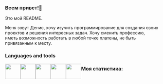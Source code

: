 ### Всем привет!👋

Это мой README.

Меня зовут Денис, хочу изучить программирование для создания своих проектов и решения интересных задач. Хочу сменить профессию, иметь возможность работать в любой точке платены, не быть привязанным к месту.

### Languages and tools

<img src="https://cdn.jsdelivr.net/gh/devicons/devicon@latest/icons/java/java-original-wordmark.svg" style="float: left; width: 50px; height: 50px;" />
<img src="https://cdn.jsdelivr.net/gh/devicons/devicon@latest/icons/csharp/csharp-original.svg" style="float: left; width: 50px; height: 50px;" />
<img src="https://cdn.jsdelivr.net/gh/devicons/devicon@latest/icons/python/python-original-wordmark.svg" style="float: left; width: 50px; height: 50px;" />
<img src="https://cdn.jsdelivr.net/gh/devicons/devicon@latest/icons/docker/docker-original-wordmark.svg" style="float: left; width: 50px; height: 50px;" />
<img src="https://cdn.jsdelivr.net/gh/devicons/devicon@latest/icons/git/git-original-wordmark.svg" style="float: left; width: 50px; height: 50px;" />



### Моя статистика:

<div id="stat" align="center">
    <img src="http://github-profile-summary-cards.vercel.app/api/cards/profile-details?username=Zordonlord&theme=transparent" alt=""/>
    <img src="http://github-profile-summary-cards.vercel.app/api/cards/most-commit-language?username=Zordonlord&theme=transparent" alt=""/>
     <img src="http://github-profile-summary-cards.vercel.app/api/cards/stats?username=Zordonlord&theme=transparent" alt=""/>
</div>

